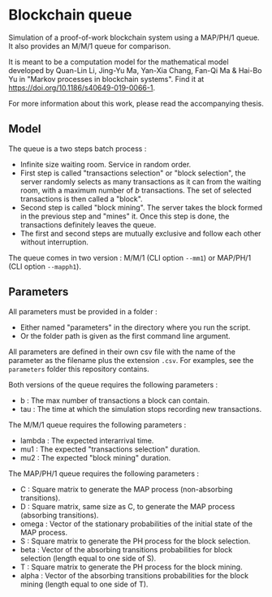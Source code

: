 # Blockchain queue

Simulation of a proof-of-work blockchain system using a MAP/PH/1 queue.
It also provides an M/M/1 queue for comparison.

It is meant to be a computation model for the mathematical model developed by Quan-Lin Li, Jing-Yu Ma, Yan-Xia Chang, Fan-Qi Ma & Hai-Bo Yu  in "Markov processes in blockchain systems".
Find it at https://doi.org/10.1186/s40649-019-0066-1.

For more information about this work, please read the accompanying thesis.

## Model
The queue is a two steps batch process :

- Infinite size waiting room. Service in random order.
- First step is called "transactions selection" or "block selection",
  the server randomly selects as many transactions as it can from the waiting room,
  with a maximum number of *b* transactions.
  The set of selected transactions is then called a "block".
- Second step is called "block mining".
  The server takes the block formed in the previous step and "mines" it.
  Once this step is done, the transactions definitely leaves the queue.
- The first and second steps are mutually exclusive and follow each other without interruption. 

The queue comes in two version : M/M/1 (CLI option `--mm1`) or MAP/PH/1 (CLI option `--mapph1`).

## Parameters

All parameters must be provided in a folder :
- Either named "parameters" in the directory where you run the script.
- Or the folder path is given as the first command line argument.

All parameters are defined in their own csv file with the name of the parameter as the filename
plus the extension `.csv`. For examples, see the `parameters` folder this repository contains.

Both versions of the queue requires the following parameters :

- b : The max number of transactions a block can contain.
- tau : The time at which the simulation stops recording new transactions.

The M/M/1 queue requires the following parameters :

- lambda : The expected interarrival time.
- mu1 : The expected "transactions selection" duration.
- mu2 : The expected "block mining" duration.

The MAP/PH/1 queue requires the following parameters :
 
- C : Square matrix to generate the MAP process (non-absorbing transitions).
- D : Square matrix, same size as C, to generate the MAP process (absorbing transitions).
- omega : Vector of the stationary probabilities of the initial state of the MAP process.
- S : Square matrix to generate the PH process for the block selection.
- beta : Vector of the absorbing transitions probabilities for block selection (length equal to one side of S).
- T : Square matrix to generate the PH process for the block mining.
- alpha : Vector of the absorbing transitions probabilities for the block mining (length equal to one side of T).
